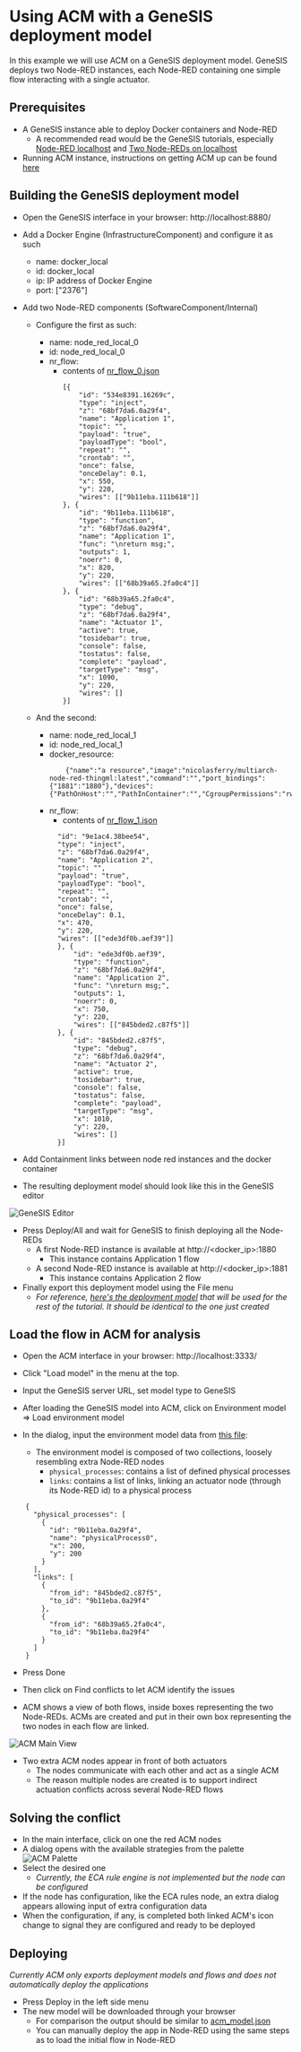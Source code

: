 # Using ACM with a GeneSIS deployment model

In this example we will use ACM on a GeneSIS deployment model. GeneSIS deploys two Node-RED instances, each Node-RED containing one simple flow interacting with a single actuator. 

## Prerequisites

- A GeneSIS instance able to deploy Docker containers and Node-RED
  - A recommended read would be the GeneSIS tutorials, especially [Node-RED localhost](https://gitlab.com/enact/GeneSIS/tree/master/docs/tutorial/1.nodered_localhost) and [Two Node-REDs on localhost](https://gitlab.com/enact/GeneSIS/tree/master/docs/tutorial/3.two_nodered)
- Running ACM instance, instructions on getting ACM up can be found [here](../../../README.md)

## Building the GeneSIS deployment model

- Open the GeneSIS interface in your browser: http://localhost:8880/
- Add a Docker Engine (InfrastructureComponent) and configure it as such
  - name: docker_local
  - id: docker_local
  - ip: IP address of Docker Engine
  - port: ["2376"]

- Add two Node-RED components (SoftwareComponent/Internal)
  - Configure the first as such:
    - name: node_red_local_0
    - id: node_red_local_0
    - nr_flow:
      - contents of [nr_flow_0.json](./nr_flow_0.json)
        ```
        [{
		    "id": "534e8391.16269c",
		    "type": "inject",
		    "z": "68bf7da6.0a29f4",
		    "name": "Application 1",
		    "topic": "",
		    "payload": "true",
		    "payloadType": "bool",
		    "repeat": "",
		    "crontab": "",
		    "once": false,
		    "onceDelay": 0.1,
		    "x": 550,
		    "y": 220,
		    "wires": [["9b11eba.111b618"]]
	    }, {
		    "id": "9b11eba.111b618",
		    "type": "function",
		    "z": "68bf7da6.0a29f4",
		    "name": "Application 1",
		    "func": "\nreturn msg;",
		    "outputs": 1,
		    "noerr": 0,
		    "x": 820,
		    "y": 220,
		    "wires": [["68b39a65.2fa0c4"]]
	    }, {
		    "id": "68b39a65.2fa0c4",
		    "type": "debug",
		    "z": "68bf7da6.0a29f4",
		    "name": "Actuator 1",
		    "active": true,
		    "tosidebar": true,
		    "console": false,
		    "tostatus": false,
		    "complete": "payload",
		    "targetType": "msg",
		    "x": 1090,
		    "y": 220,
		    "wires": []
	    }]
        ```

  - And the second:
    - name: node_red_local_1
    - id: node_red_local_1
    - docker_resource: 
        ```
            {"name":"a resource","image":"nicolasferry/multiarch-node-red-thingml:latest","command":"","port_bindings":{"1881":"1880"},"devices":{"PathOnHost":"","PathInContainer":"","CgroupPermissions":"rwm"}}
        ```
    - nr_flow:
      - contents of [nr_flow_1.json](./nr_flow_1.json)
      ```[{
		"id": "9e1ac4.38bee54",
		"type": "inject",
		"z": "68bf7da6.0a29f4",
		"name": "Application 2",
		"topic": "",
		"payload": "true",
		"payloadType": "bool",
		"repeat": "",
		"crontab": "",
		"once": false,
		"onceDelay": 0.1,
		"x": 470,
		"y": 220,
		"wires": [["ede3df0b.aef39"]]
	    }, {
		    "id": "ede3df0b.aef39",
		    "type": "function",
		    "z": "68bf7da6.0a29f4",
		    "name": "Application 2",
		    "func": "\nreturn msg;",
		    "outputs": 1,
		    "noerr": 0,
		    "x": 750,
		    "y": 220,
		    "wires": [["845bded2.c87f5"]]
	    }, {
		    "id": "845bded2.c87f5",
		    "type": "debug",
		    "z": "68bf7da6.0a29f4",
		    "name": "Actuator 2",
		    "active": true,
		    "tosidebar": true,
		    "console": false,
		    "tostatus": false,
		    "complete": "payload",
		    "targetType": "msg",
		    "x": 1010,
		    "y": 220,
		    "wires": []
	    }]
        ```
- Add Containment links between node red instances and the docker container
- The resulting deployment model should look like this in the GeneSIS editor

![GeneSIS Editor](./images/genesisdmvis.jpg "GeneSIS Editor")
- Press Deploy/All and wait for GeneSIS to finish deploying all the Node-REDs
  - A first Node-RED instance is available at http://<docker_ip>:1880
    - This instance contains Application 1 flow
  - A second Node-RED instance is available at http://<docker_ip>:1881
    - This instance contains Application 2 flow
- Finally export this deployment model using the File menu
  - *For reference, [here's the deployment model](./genesis_dm.json) that will be used for the rest of the tutorial. It should be identical to the one just created*

## Load the flow in ACM for analysis

- Open the ACM interface in your browser: http://localhost:3333/ 
- Click "Load model" in the menu at the top.
- Input the GeneSIS server URL, set model type to GeneSIS

- After loading the GeneSIS model into ACM, click on Environment model => Load environment model
- In the dialog, input the environment model data from [this file](./physical_env.json):
  - The environment model is composed of two collections, loosely resembling extra Node-RED nodes
    - ```physical_processes```: contains a list of defined physical processes
    - ```links```: contains a list of links, linking an actuator node (through its Node-RED id) to a physical process
```
    {
      "physical_processes": [
        {
          "id": "9b11eba.0a29f4",
          "name": "physicalProcess0",
          "x": 200,
          "y": 200
        }
      ],
      "links": [
        {
          "from_id": "845bded2.c87f5",
          "to_id": "9b11eba.0a29f4"
        },
        {
          "from_id": "68b39a65.2fa0c4", 
          "to_id": "9b11eba.0a29f4"
        }
      ]
    }

```
- Press Done

- Then click on Find conflicts to let ACM identify the issues

- ACM shows a view of both flows, inside boxes representing the two Node-REDs. ACMs are created and put in their own box representing the two nodes in each flow are linked.

![ACM Main View](./images/acmmainview.jpg "ACM Main View")
  - Two extra ACM nodes appear in front of both actuators
    - The nodes communicate with each other and act as a single ACM
    - The reason multiple nodes are created is to support indirect actuation conflicts across several Node-RED flows

## Solving the conflict

- In the main interface, click on one the red ACM nodes
- A dialog opens with the available strategies from the palette
![ACM Palette](./images/acmpalette.jpg "ACM Palette")
- Select the desired one
    - *Currently, the ECA rule engine is not implemented but the node can be configured*
- If the node has configuration, like the ECA rules node, an extra dialog appears allowing input of extra configuration data
- When the configuration, if any, is completed both linked ACM's icon change to signal they are configured and ready to be deployed

## Deploying
*Currently ACM only exports deployment models and flows and does not automatically deploy the applications*
- Press Deploy in the left side menu
- The new model will be downloaded through your browser
  - For comparison the output should be similar to [acm_model.json](./acm_model.json)
  - You can manually deploy the app in Node-RED using the same steps as to load the initial flow in Node-RED
